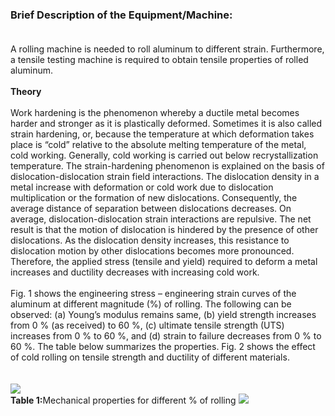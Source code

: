 ### <b>Brief Description of the Equipment/Machine: </b><br><br>
A rolling machine is needed to roll aluminum to different strain. Furthermore, a tensile testing machine is required to obtain tensile properties of rolled aluminum.<br><br>
<b>Theory</b><br><br>
Work hardening is the phenomenon whereby a ductile metal becomes harder and stronger as it is plastically deformed. Sometimes it is also called strain hardening, or, because the temperature at which deformation takes place is “cold” relative to the absolute melting temperature of the metal, cold working. Generally, cold working is carried out below recrystallization temperature. The strain-hardening phenomenon is explained on the basis of dislocation-dislocation strain field interactions. The dislocation density in a metal increase with deformation or cold work due to dislocation multiplication or the formation of new dislocations. Consequently, the average distance of separation between dislocations decreases. On average, dislocation-dislocation strain interactions are repulsive. The net result is that the motion of dislocation is hindered by the presence of other dislocations. As the dislocation density increases, this resistance to dislocation motion by other dislocations becomes more pronounced. Therefore, the applied stress (tensile and yield) required to deform a metal increases and ductility decreases with increasing cold work.<br><br>
Fig. 1 shows the engineering stress – engineering strain curves of the aluminum at different magnitude (%) of rolling. The following can be observed: (a) Young’s modulus remains same, (b) yield strength increases from 0 % (as received) to 60 %, (c) ultimate tensile strength (UTS) increases from 0 % to 60 %, and (d) strain to failure decreases from 0 % to 60 %. The table below summarizes the properties. Fig. 2 shows the effect of cold rolling on tensile strength and ductility of different materials.<br><br><br>
<image src="images/Image1.png"><br>
<b>Table 1:</b>Mechanical properties for different % of rolling
<image src="images/image2.png">